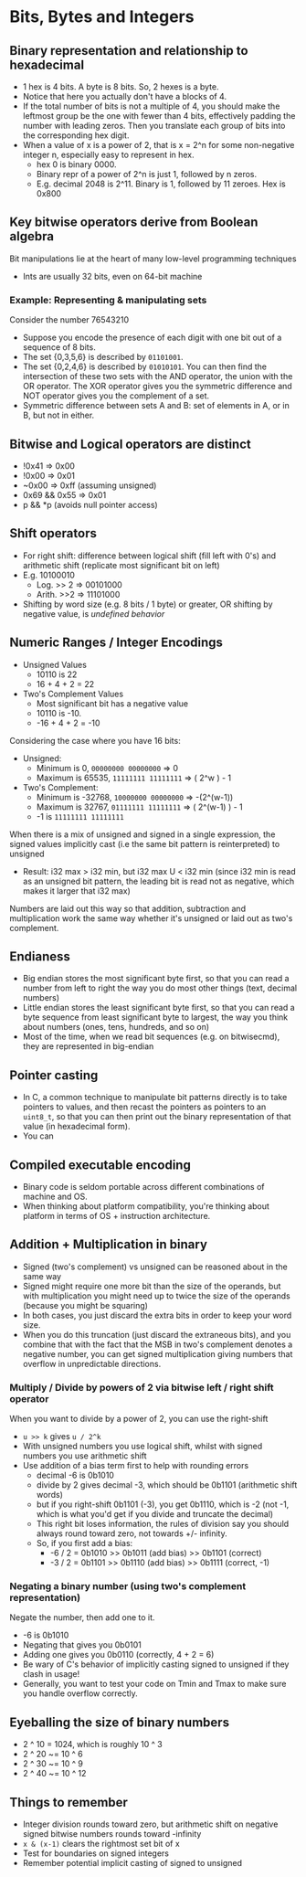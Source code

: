 # Bits, Bytes and Integers

## Binary representation and relationship to hexadecimal

- 1 hex is 4 bits. A byte is 8 bits. So, 2 hexes is a byte.
- Notice that here you actually don't have a blocks of 4.
- If the total number of bits is not a multiple of 4, you should make the leftmost group be the one with fewer than 4 bits, effectively padding the number with leading zeros. Then you translate each group of bits into the corresponding hex digit.
- When a value of x is a power of 2, that is x = 2^n for some non-negative integer n, especially easy to represent in hex.
  - hex 0 is binary 0000.
  - Binary repr of a power of 2^n is just 1, followed by n zeros.
  - E.g. decimal 2048 is 2^11. Binary is 1, followed by 11 zeroes. Hex is 0x800

## Key bitwise operators derive from Boolean algebra

Bit manipulations lie at the heart of many low-level programming techniques

- Ints are usually 32 bits, even on 64-bit machine

### Example: Representing & manipulating sets

Consider the number 76543210

- Suppose you encode the presence of each digit with one bit out of a sequence of 8 bits.
- The set {0,3,5,6} is described by `01101001`.
- The set {0,2,4,6} is described by `01010101`.
  You can then find the intersection of these two sets with the AND operator, the union with the OR operator.
  The XOR operator gives you the symmetric difference and NOT operator gives you the complement of a set.
- Symmetric difference between sets A and B: set of elements in A, or in B, but not in either.

## Bitwise and Logical operators are distinct

- !0x41 => 0x00
- !0x00 => 0x01
- ~0x00 => 0xff (assuming unsigned)
- 0x69 && 0x55 => 0x01
- p && \*p (avoids null pointer access)

## Shift operators

- For right shift: difference between logical shift (fill left with 0's) and arithmetic shift (replicate most significant bit on left)
- E.g. 10100010
  - Log. >> 2 => 00101000
  - Arith. >>2 => 11101000
- Shifting by word size (e.g. 8 bits / 1 byte) or greater, OR shifting by negative value, is _undefined behavior_

## Numeric Ranges / Integer Encodings

- Unsigned Values
  - 10110 is 22
  - 16 + 4 + 2 = 22
- Two's Complement Values
  - Most significant bit has a negative value
  - 10110 is -10.
  - -16 + 4 + 2 = -10

Considering the case where you have 16 bits:

- Unsigned:
  - Minimum is 0, `00000000 00000000` => 0
  - Maximum is 65535, `11111111 11111111` => ( 2^w ) - 1
- Two's Complement:
  - Minimum is -32768, `10000000 00000000` => -(2^(w-1))
  - Maximum is 32767, `01111111 11111111` => ( 2^(w-1) ) - 1
  - -1 is `11111111 11111111`

When there is a mix of unsigned and signed in a single expression, the signed values implicitly cast (i.e the same bit pattern is reinterpreted) to unsigned

- Result: i32 max > i32 min, but i32 max U < i32 min (since i32 min is read as an unsigned bit pattern, the leading bit is read not as negative, which makes it larger that i32 max)

Numbers are laid out this way so that addition, subtraction and multiplication work the same way whether it's unsigned or laid out as two's complement.

## Endianess

- Big endian stores the most significant byte first, so that you can read a number from left to right the way you do most other things (text, decimal numbers)
- Little endian stores the least significant byte first, so that you can read a byte sequence from least significant byte to largest, the way you think about numbers (ones, tens, hundreds, and so on)
- Most of the time, when we read bit sequences (e.g. on bitwisecmd), they are represented in big-endian

## Pointer casting

- In C, a common technique to manipulate bit patterns directly is to take pointers to values, and then recast the pointers as pointers to an `uint8_t`, so that you can then print out the binary representation of that value (in hexadecimal form).
- You can

## Compiled executable encoding

- Binary code is seldom portable across different combinations of machine and OS.
- When thinking about platform compatibility, you're thinking about platform in terms of OS + instruction architecture.

## Addition + Multiplication in binary

- Signed (two's complement) vs unsigned can be reasoned about in the same way
- Signed might require one more bit than the size of the operands, but with multiplication you might need up to twice the size of the operands (because you might be squaring)
- In both cases, you just discard the extra bits in order to keep your word size.
- When you do this truncation (just discard the extraneous bits), and you combine that with the fact that the MSB in two's complement denotes a negative number, you can get signed multiplication giving numbers that overflow in unpredictable directions.

### Multiply / Divide by powers of 2 via bitwise left / right shift operator

When you want to divide by a power of 2, you can use the right-shift

- `u >> k` gives `u / 2^k`
- With unsigned numbers you use logical shift, whilst with signed numbers you use arithmetic shift
- Use addition of a bias term first to help with rounding errors
  - decimal -6 is 0b1010
  - divide by 2 gives decimal -3, which should be 0b1101 (arithmetic shift words)
  - but if you right-shift 0b1101 (-3), you get 0b1110, which is -2 (not -1, which is what you'd get if you divide and truncate the decimal)
  - This right bit loses information, the rules of division say you should always round toward zero, not towards +/- infinity.
  - So, if you first add a bias:
    - -6 / 2 = 0b1010 >> 0b1011 (add bias) >> 0b1101 (correct)
    - -3 / 2 = 0b1101 >> 0b1110 (add bias) >> 0b1111 (correct, -1)

### Negating a binary number (using two's complement representation)

Negate the number, then add one to it.

- -6 is 0b1010
- Negating that gives you 0b0101
- Adding one gives you 0b0110 (correctly, 4 + 2 = 6)
- Be wary of C's behavior of implicitly casting signed to unsigned if they clash in usage!
- Generally, you want to test your code on Tmin and Tmax to make sure you handle overflow correctly.

## Eyeballing the size of binary numbers

- 2 ^ 10 = 1024, which is roughly 10 ^ 3
- 2 ^ 20 ~= 10 ^ 6
- 2 ^ 30 ~= 10 ^ 9
- 2 ^ 40 ~= 10 ^ 12

## Things to remember

- Integer division rounds toward zero, but arithmetic shift on negative signed bitwise numbers rounds toward -infinity
- `x & (x-1)` clears the rightmost set bit of x
- Test for boundaries on signed integers
- Remember potential implicit casting of signed to unsigned
